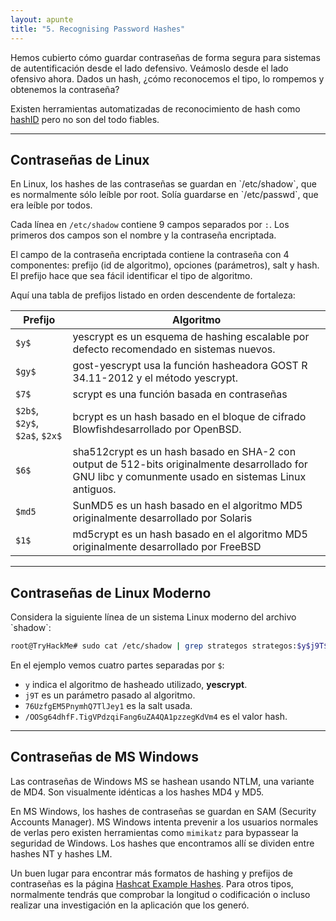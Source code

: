 ```yaml
---
layout: apunte
title: "5. Recognising Password Hashes"
---
```


Hemos cubierto cómo guardar contraseñas de forma segura para sistemas de autentificación desde el lado defensivo. Veámoslo desde el lado ofensivo ahora. Dados un hash, ¿cómo reconocemos el tipo, lo rompemos y obtenemos la contraseña?

Existen herramientas automatizadas de reconocimiento de hash como [hashID](https://pypi.org/project/hashID/) pero no son del todo fiables.

-----------
<h2>Contraseñas de Linux</h2>
En Linux, los hashes de las contraseñas se guardan en `/etc/shadow`, que es normalmente sólo leíble por root. Solía guardarse en `/etc/passwd`, que era leíble por todos.

Cada línea en `/etc/shadow` contiene 9 campos separados por `:`. Los primeros dos campos son el nombre y la contraseña encriptada.

El campo de la contraseña encriptada contiene la contraseña con 4 componentes: prefijo (id de algoritmo), opciones (parámetros), salt y hash. El prefijo hace que sea fácil identificar el tipo de algoritmo.

Aquí una tabla de prefijos listado en orden descendente de fortaleza:

| Prefijo                        | Algoritmo                                                                                                                                            |
| ------------------------------ | ---------------------------------------------------------------------------------------------------------------------------------------------------- |
| `$y$`                          | yescrypt es un esquema de hashing escalable por defecto recomendado en sistemas nuevos.                                                              |
| `$gy$`                         | gost-yescrypt usa la función hasheadora GOST R 34.11-2012 y el método yescrypt.                                                                      |
| `$7$`                          | scrypt es una función basada en contraseñas                                                                                                          |
| `$2b$`, `$2y$`, `$2a$`, `$2x$` | bcrypt es un hash basado en el bloque de cifrado Blowfishdesarrollado por OpenBSD.                                                                   |
| `$6$`                          | sha512crypt es un hash basado en SHA-2 con output de 512-bits originalmente desarrollado for GNU libc y comunmente usado en sistemas Linux antiguos. |
| `$md5`                         | SunMD5 es un hash basado en el algoritmo MD5 originalmente desarrollado por Solaris                                                                  |
| `$1$`                          | md5crypt es un hash basado en el algoritmo MD5 originalmente desarrollado por FreeBSD                                                                |

-------------
<h2>Contraseñas de Linux Moderno</h2>
Considera la siguiente línea de un sistema Linux moderno del archivo `shadow`:

```bash
root@TryHackMe# sudo cat /etc/shadow | grep strategos strategos:$y$j9T$76UzfgEM5PnymhQ7TlJey1$/OOSg64dhfF.TigVPdzqiFang6uZA4QA1pzzegKdVm4:19965:0:99999:7:::
```

En el ejemplo vemos cuatro partes separadas por `$`:

- `y` indica el algoritmo de hasheado utilizado, **yescrypt**.
- `j9T` es un parámetro pasado al algoritmo.
- `76UzfgEM5PnymhQ7TlJey1` es la salt usada.
- `/OOSg64dhfF.TigVPdzqiFang6uZA4QA1pzzegKdVm4` es el valor hash.

------------
<h2>Contraseñas de MS Windows</h2>
Las contraseñas de Windows MS se hashean usando NTLM, una variante de MD4. Son visualmente idénticas a los hashes MD4 y MD5.

En MS Windows, los hashes de contraseñas se guardan en SAM (Security Accounts Manager). MS Windows intenta prevenir a los usuarios normales de verlas pero existen herramientas como `mimikatz` para bypassear la seguridad de Windows. Los hashes que encontramos allí se dividen entre hashes NT y hashes LM.

Un buen lugar para encontrar más formatos de hashing y prefijos de contraseñas es la página [Hashcat Example Hashes](https://hashcat.net/wiki/doku.php?id=example_hashes). Para otros tipos, normalmente tendrás que comprobar la longitud o codificación o incluso realizar una investigación en la aplicación que los generó.